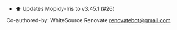 - :arrow_up: Updates Mopidy-Iris to v3.45.1 (#26)

Co-authored-by: WhiteSource Renovate <renovatebot@gmail.com>

